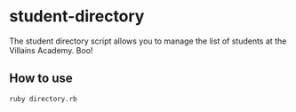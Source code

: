 # student-directory #

The student directory script allows you to manage the list of students at the Villains Academy. Boo!

## How to use

```shell
ruby directory.rb
```
